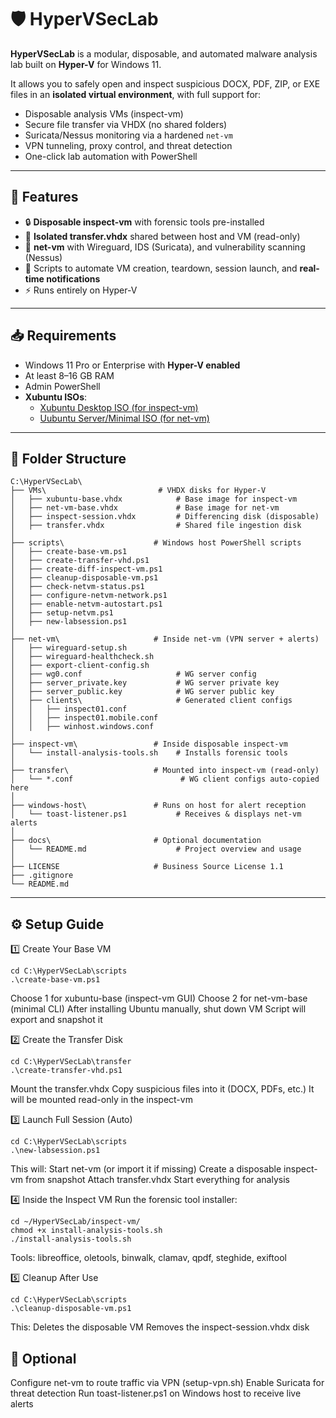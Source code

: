 # 🛡️ HyperVSecLab

**HyperVSecLab** is a modular, disposable, and automated malware analysis lab built on **Hyper-V** for Windows 11.

It allows you to safely open and inspect suspicious DOCX, PDF, ZIP, or EXE files in an **isolated virtual environment**, with full support for:
- Disposable analysis VMs (inspect-vm)
- Secure file transfer via VHDX (no shared folders)
- Suricata/Nessus monitoring via a hardened `net-vm`
- VPN tunneling, proxy control, and threat detection
- One-click lab automation with PowerShell

---

## 🧰 Features

- 🔒 **Disposable inspect-vm** with forensic tools pre-installed
- 💾 **Isolated transfer.vhdx** shared between host and VM (read-only)
- 📡 **net-vm** with Wireguard, IDS (Suricata), and vulnerability scanning (Nessus)
- 🧪 Scripts to automate VM creation, teardown, session launch, and **real-time notifications**
- ⚡ Runs entirely on Hyper-V

---

## 📥 Requirements

- Windows 11 Pro or Enterprise with **Hyper-V enabled**
- At least 8–16 GB RAM
- Admin PowerShell
- **Xubuntu ISOs**:
  - [Xubuntu Desktop ISO (for inspect-vm)](https://cdimage.ubuntu.com/xubuntu/releases/)
  - [Uubuntu Server/Minimal ISO (for net-vm)](https://ubuntu.com/download/server)

---

## 🧱 Folder Structure

```plaintext
C:\HyperVSecLab\
├── VMs\                         # VHDX disks for Hyper-V
│   ├── xubuntu-base.vhdx            # Base image for inspect-vm
│   ├── net-vm-base.vhdx             # Base image for net-vm
│   ├── inspect-session.vhdx         # Differencing disk (disposable)
│   ├── transfer.vhdx                # Shared file ingestion disk
│
├── scripts\                    # Windows host PowerShell scripts
│   ├── create-base-vm.ps1
│   ├── create-transfer-vhd.ps1
│   ├── create-diff-inspect-vm.ps1
│   ├── cleanup-disposable-vm.ps1
│   ├── check-netvm-status.ps1
│   ├── configure-netvm-network.ps1
│   ├── enable-netvm-autostart.ps1
│   ├── setup-netvm.ps1
│   ├── new-labsession.ps1
│
├── net-vm\                     # Inside net-vm (VPN server + alerts)
│   ├── wireguard-setup.sh
│   ├── wireguard-healthcheck.sh
│   ├── export-client-config.sh
│   ├── wg0.conf                     # WG server config
│   ├── server_private.key           # WG server private key
│   ├── server_public.key            # WG server public key
│   ├── clients\                     # Generated client configs
│   │   ├── inspect01.conf
│   │   ├── inspect01.mobile.conf
│   │   ├── winhost.windows.conf
│
├── inspect-vm\                 # Inside disposable inspect-vm
│   └── install-analysis-tools.sh    # Installs forensic tools
│
├── transfer\                   # Mounted into inspect-vm (read-only)
│   └── *.conf                        # WG client configs auto-copied here
│
├── windows-host\               # Runs on host for alert reception
│   └── toast-listener.ps1           # Receives & displays net-vm alerts
│
├── docs\                       # Optional documentation
│   └── README.md                    # Project overview and usage
│
├── LICENSE                     # Business Source License 1.1
├── .gitignore
└── README.md

```
---

## ⚙️ Setup Guide
1️⃣ Create Your Base VM
```
cd C:\HyperVSecLab\scripts
.\create-base-vm.ps1
```
Choose 1 for xubuntu-base (inspect-vm GUI)
Choose 2 for net-vm-base (minimal CLI)
After installing Ubuntu manually, shut down VM
Script will export and snapshot it

2️⃣ Create the Transfer Disk
```
cd C:\HyperVSecLab\transfer
.\create-transfer-vhd.ps1
```
Mount the transfer.vhdx
Copy suspicious files into it (DOCX, PDFs, etc.)
It will be mounted read-only in the inspect-vm

3️⃣ Launch Full Session (Auto)
```
cd C:\HyperVSecLab\scripts
.\new-labsession.ps1
```
This will:
Start net-vm (or import it if missing)
Create a disposable inspect-vm from snapshot
Attach transfer.vhdx
Start everything for analysis

4️⃣ Inside the Inspect VM
Run the forensic tool installer:
```
cd ~/HyperVSecLab/inspect-vm/
chmod +x install-analysis-tools.sh
./install-analysis-tools.sh
```
Tools:
libreoffice, oletools, binwalk, clamav, qpdf, steghide, exiftool

5️⃣ Cleanup After Use
```
cd C:\HyperVSecLab\scripts
.\cleanup-disposable-vm.ps1
```
This:
Deletes the disposable VM
Removes the inspect-session.vhdx disk

## 🧪 Optional
Configure net-vm to route traffic via VPN (setup-vpn.sh)
Enable Suricata for threat detection
Run toast-listener.ps1 on Windows host to receive live alerts
